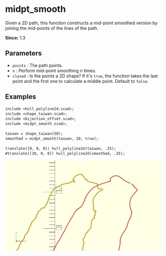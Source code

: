 # midpt_smooth

Given a 2D path, this function constructs a mid-point smoothed version by joining the mid-points of the lines of the path. 

**Since:** 1.3

## Parameters

- `points` : The path points.
- `n` : Perform mid-point smoothing n times.
- `closed` : Is the points a 2D shape? If it's `true`, the function takes the last point and the first one to calculate a middle point. Default to `false`.

## Examples

    include <hull_polyline2d.scad>;
    include <shape_taiwan.scad>;
    include <bijection_offset.scad>;
    include <midpt_smooth.scad>;

    taiwan = shape_taiwan(50);  
    smoothed = midpt_smooth(taiwan, 20, true);

    translate([0, 0, 0]) hull_polyline2d(taiwan, .25); 
    #translate([10, 0, 0]) hull_polyline2d(smoothed, .25);

![midpt_smooth](images/lib-midpt_smooth-1.JPG)
